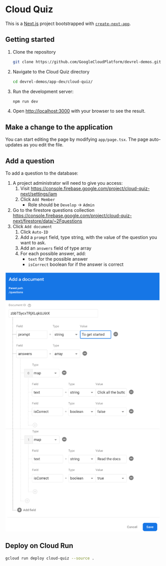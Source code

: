 # Cloud Quiz

This is a [Next.js](https://nextjs.org/) project bootstrapped with [`create-next-app`](https://github.com/vercel/next.js/tree/canary/packages/create-next-app).

## Getting started

1. Clone the repository
    ```bash
    git clone https://github.com/GoogleCloudPlatform/devrel-demos.git
    ```
1. Navigate to the Cloud Quiz directory
    ```bash
    cd devrel-demos/app-dev/cloud-quiz/
    ```
1. Run the development server:
    ```bash
    npm run dev
    ```
1. Open [http://localhost:3000](http://localhost:3000) with your browser to see the result.

## Make a change to the application

You can start editing the page by modifying `app/page.tsx`. The page auto-updates as you edit the file.

## Add a question

To add a question to the database:

1. A project administrator will need to give you access:
    1. Visit https://console.firebase.google.com/project/cloud-quiz-next/settings/iam
    1. Click `Add Member`
        * Role should be `Develop` -> `Admin`
1. Go to the firestore questions collection https://console.firebase.google.com/project/cloud-quiz-next/firestore/data/~2Fquestions
1. Click `Add document`
    1. Click `Auto-ID`
    1. Add a `prompt` field, type string, with the value of the question you want to ask.
    1. Add an `answers` field of type array
    1. For each possible answer, add:
        * `text` for the possible answer
        * `isCorrect` boolean for if the answer is correct

![Example Question](docs/example-question.png)


## Deploy on Cloud Run

```bash
gcloud run deploy cloud-quiz --source .
```
